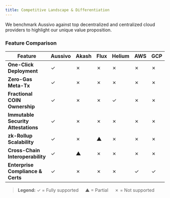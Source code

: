 ```yaml
---
title: Competitive Landscape & Differentiation
---
```


We benchmark Aussivo against top decentralized and centralized cloud providers to highlight our unique value proposition.

### Feature Comparison

| **Feature**                     | **Aussivo** | **Akash** | **Flux** | **Helium** | **AWS** | **GCP** | **Azure** |
|---------------------------------|-------------|-----------|----------|------------|---------|---------|----------|
| **One-Click Deployment**        | ✓           | ✗         | ✗        | ✗          | ✗       | ✗       | ✗        |
| **Zero-Gas Meta-Tx**           | ✓           | ✗         | ✗        | ✗          | ✗       | ✗       | ✗        |
| **Fractional COIN Ownership**   | ✓           | ✗         | ✗        | ✓          | ✗       | ✗       | ✗        |
| **Immutable Security Attestations** | ✓      | ✗         | ✗        | ✗          | ✗       | ✗       | ✗        |
| **zk-Rollup Scalability**       | ✓           | ✗         | ▲        | ✗          | ✗       | ✗       | ✗        |
| **Cross-Chain Interoperability**| ✓           | ▲         | ✗        | ✗          | ✗       | ✗       | ✗        |
| **Enterprise Compliance & Certs**| ✓          | ✗         | ✗        | ✗          | ✓       | ✓       | ✓        |

> **Legend:** ✓ = Fully supported  ▲ = Partial  ✗ = Not supported
